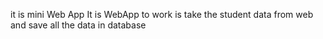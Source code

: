 it is mini Web App
It is WebApp to work is take the  student data  from web
and save all the data in database
